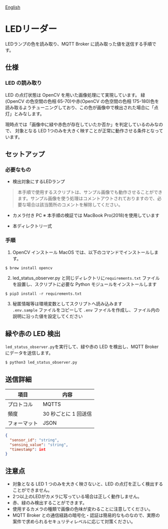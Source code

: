 [English](./README.en.md)

# LEDリーダー

LEDランプの色を読み取り、MQTT Broker に読み取った値を送信する手順です。

## 仕様

### LED の読み取り

LED の点灯状態は OpenCV を用いた画像処理にて実現しています。
緑(OpenCV の色空間の色相 65-70)や赤(OpenCV の色空間の色相 175-180)色を読み取るようチューニングしており、この色が画像中で検出された場合に「点灯」とみなします。

現時点では「画像中に緑や赤色が存在していたか否か」を判定しているのみなので、
対象となる LED 1つのみを大きく映すことが正常に動作させる条件となっています。

## セットアップ

### 必要なもの

- 検出対象にするLEDランプ
> 本手順で使用するスクリプトは、サンプル画像でも動作させることができます。サンプル画像を使う処理はコメントアウトされておりますので、必要な場合は該当箇所のコメントを解除してください。

- カメラ付き PC ※ 本手順の検証では MacBook Pro(2018)を使用しています

- 本ディレクトリ一式

### 手順

1. OpenCV インストール
   MacOS では、以下のコマンドでインストールします。

```sh
$ brew install opencv
```

2. led_status_observer.py と同じディレクトリに`requirements.txt` ファイルを設置し、スクリプトに必要な Python モジュールをインストールします

```
$ pip3 install -r requirements.txt
```

3. 秘匿情報等は環境変数としてスクリプトへ読み込みます  
   `.env.sample` ファイルをコピーして `.env` ファイルを作成し、ファイル内の説明に沿った値を設定してください

## 緑や赤の LED 検出

`led_status_observer.py`を実行して、緑や赤の LED を検出し、MQTT Broker にデータを送信します。

```sh
$ python3 led_status_observer.py

```

## 送信詳細

| 項目         | 内容                  |
| ------------ | --------------------- |
| プロトコル   | MQTTS                 |
| 頻度         | 30 秒ごとに 1 回送信  |
| フォーマット | JSON                  |

```JSON
{
  "sensor_id": "string",
  "sensing_value": "string",
  "timestamp": int
}
```

## 注意点

- 対象となる LED 1 つのみを大きく映さないと、LED の点灯を正しく検出することができません。
- 2つ以上のLEDがカメラに写っている場合は正しく動作しません。
- 赤、緑のみ検出することができます。
- 使用するカメラの種類で画像の色味が変わることに注意してください。
- MQTT Broker との通信経路の暗号化・認証は簡易的なものなので、実際の案件で求められるセキュリティレベルに応じて対策ください。
